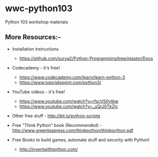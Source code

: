 # wwc-python103
Python 103 workshop materials

## More Resources:- 
* Installation instructions
  * https://github.com/surya2/Python-Programming/tree/master/Docs
* Codecademy - it's free!
  * https://www.codecademy.com/learn/learn-python-3
  * https://www.tutorialspoint.com/python3/
* YouTube videos - it's free!
  * https://www.youtube.com/watch?v=rfscVS0vtbw
  * https://www.youtube.com/watch?v=_uQrJ0TkZlc

* Other free stuff - http://bit.ly/python-scripts
* Free "Think Python" book (Recommended) - http://www.greenteapress.com/thinkpython/thinkpython.pdf
* Free Books to build games, automate stuff and security with Python!
  * http://inventwithpython.com/
